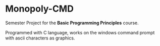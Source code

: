 # Monopoly-CMD
Semester Project for the **Basic Programming Principles** course.

Programmed with C language, works on the windows command prompt with ascii characters as graphics.
